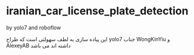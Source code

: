 # iranian_car_license_plate_detection
by yolo7 and roboflow


این پیاده سازی به لطف سهولتی است که طراح yolo7
جناب WongKinYiu و AlexeyAB
داشته اند می باشد

